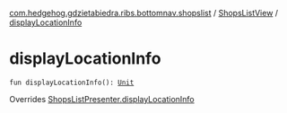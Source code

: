 [com.hedgehog.gdzietabiedra.ribs.bottomnav.shopslist](../index.md) / [ShopsListView](index.md) / [displayLocationInfo](./display-location-info.md)

# displayLocationInfo

`fun displayLocationInfo(): `[`Unit`](https://kotlinlang.org/api/latest/jvm/stdlib/kotlin/-unit/index.html)

Overrides [ShopsListPresenter.displayLocationInfo](../-shops-list-interactor/-shops-list-presenter/display-location-info.md)

